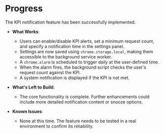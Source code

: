 # Progress

The KPI notification feature has been successfully implemented.

- **What Works**:
  - Users can enable/disable KPI alerts, set a minimum request count, and specify a notification time in the settings panel.
  - Settings are now saved using `chrome.storage.local`, making them accessible to the background service worker.
  - A `chrome.alarm` is scheduled to trigger daily at the user-defined time.
  - When the alarm fires, the background script checks the user's request count against the KPI.
  - A system notification is displayed if the KPI is not met.

- **What's Left to Build**:
  - The core functionality is complete. Further enhancements could include more detailed notification content or snooze options.

- **Known Issues**:
  - None at this time. The feature needs to be tested in a real environment to confirm its reliability.

